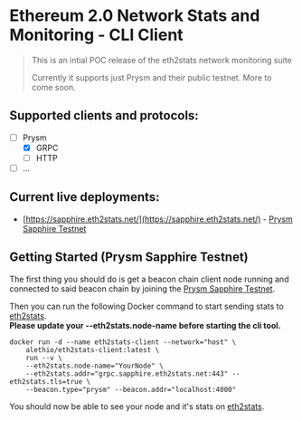 # Ethereum 2.0 Network Stats and Monitoring - CLI Client

> This is an intial POC release of the eth2stats network monitoring suite
> 
> Currently it supports just Prysm and their public testnet.
> More to come soon.

## Supported clients and protocols:
- [ ] Prysm
  - [x] GRPC
  - [ ] HTTP
- [ ] ...
  
## Current live deployments:

- [https://sapphire.eth2stats.net/](https://sapphire.eth2stats.net/) - [Prysm Sapphire Testnet](https://prylabs.net/participate)

## Getting Started (Prysm Sapphire Testnet)

The first thing you should do is get a beacon chain client node running and connected to said beacon chain by joining the [Prysm Sapphire Testnet](https://prylabs.net/participate).

Then you can run the following Docker command to start sending stats to [eth2stats](https://sapphire.eth2stats.net).  
**Please update your --eth2stats.node-name before starting the cli tool.**
```shell script
docker run -d --name eth2stats-client --network="host" \
    alethio/eth2stats-client:latest \
    run --v \
    --eth2stats.node-name="YourNode" \
    --eth2stats.addr="grpc.sapphire.eth2stats.net:443" --eth2stats.tls=true \
    --beacon.type="prysm" --beacon.addr="localhost:4000"
```

You should now be able to see your node and it's stats on [eth2stats](https://sapphire.eth2stats.net).

